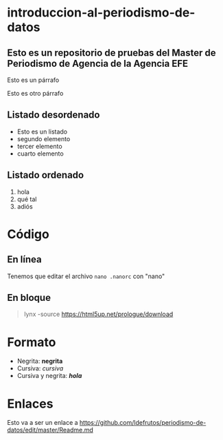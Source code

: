 # introduccion-al-periodismo-de-datos

## Esto es un repositorio de pruebas del Master de Periodismo de Agencia de la Agencia EFE

Esto es un párrafo

Esto es otro párrafo

## Listado desordenado
- Esto es un listado
- segundo elemento
- tercer elemento
- cuarto elemento

## Listado ordenado
1. hola
2. qué tal
3. adiós

# Código
## En línea

Tenemos que editar el archivo `nano .nanorc` con "nano"
## En bloque
> lynx -source https://html5up.net/prologue/download

# Formato

- Negrita: **negrita**
- Cursiva: *cursiva*
- Cursiva y negrita: ***hola***

# Enlaces

Esto va a ser un enlace a https://github.com/ldefrutos/periodismo-de-datos/edit/master/Readme.md

